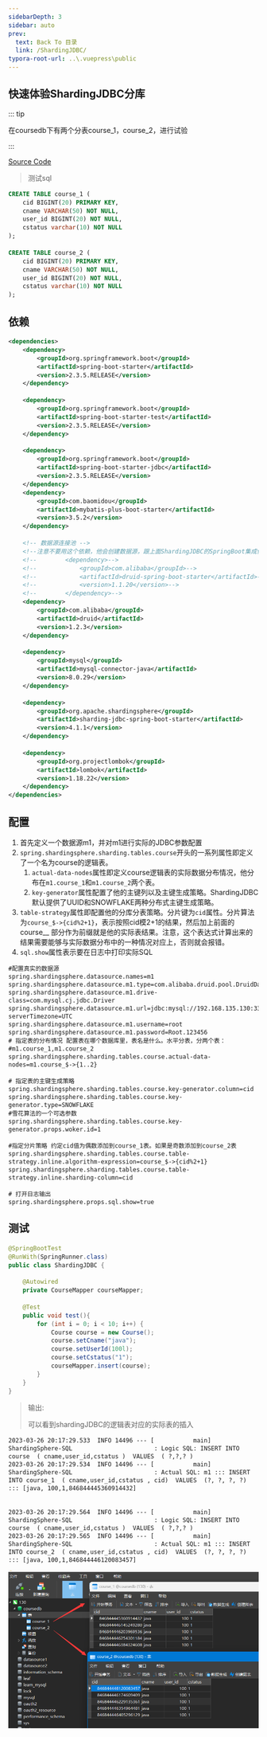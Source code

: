 ```yaml
---
sidebarDepth: 3
sidebar: auto
prev:
  text: Back To 目录
  link: /ShardingJDBC/
typora-root-url: ..\.vuepress\public
---
```




## 快速体验ShardingJDBC分库

::: tip

在coursedb下有两个分表course_1，course_2，进行试验

:::

[Source Code](https://github.com/Q10Viking/springcloudalibaba/tree/main/shardingjdbc/_01_quick-start)

> 测试sql

```sql
CREATE TABLE course_1 (
	cid BIGINT(20) PRIMARY KEY,
	cname VARCHAR(50) NOT NULL,
	user_id BIGINT(20) NOT NULL,
	cstatus varchar(10) NOT NULL
);

CREATE TABLE course_2 (
	cid BIGINT(20) PRIMARY KEY,
	cname VARCHAR(50) NOT NULL,
	user_id BIGINT(20) NOT NULL,
	cstatus varchar(10) NOT NULL
);
```



## 依赖

```xml
<dependencies>
    <dependency>
        <groupId>org.springframework.boot</groupId>
        <artifactId>spring-boot-starter</artifactId>
        <version>2.3.5.RELEASE</version>
    </dependency>

    <dependency>
        <groupId>org.springframework.boot</groupId>
        <artifactId>spring-boot-starter-test</artifactId>
        <version>2.3.5.RELEASE</version>
    </dependency>

    <dependency>
        <groupId>org.springframework.boot</groupId>
        <artifactId>spring-boot-starter-jdbc</artifactId>
        <version>2.3.5.RELEASE</version>
    </dependency>
    <dependency>
        <groupId>com.baomidou</groupId>
        <artifactId>mybatis-plus-boot-starter</artifactId>
        <version>3.5.2</version>
    </dependency>

    <!-- 数据源连接池 -->
    <!--注意不要用这个依赖，他会创建数据源，跟上面ShardingJDBC的SpringBoot集成依赖有冲突 -->
    <!--        <dependency>-->
    <!--            <groupId>com.alibaba</groupId>-->
    <!--            <artifactId>druid-spring-boot-starter</artifactId>-->
    <!--            <version>1.1.20</version>-->
    <!--        </dependency>-->
    <dependency>
        <groupId>com.alibaba</groupId>
        <artifactId>druid</artifactId>
        <version>1.2.3</version>
    </dependency>

    <dependency>
        <groupId>mysql</groupId>
        <artifactId>mysql-connector-java</artifactId>
        <version>8.0.29</version>
    </dependency>

    <dependency>
        <groupId>org.apache.shardingsphere</groupId>
        <artifactId>sharding-jdbc-spring-boot-starter</artifactId>
        <version>4.1.1</version>
    </dependency>

    <dependency>
        <groupId>org.projectlombok</groupId>
        <artifactId>lombok</artifactId>
        <version>1.18.22</version>
    </dependency>
</dependencies>
```



## 配置

1. 首先定义一个数据源m1，并对m1进行实际的JDBC参数配置
2. `spring.shardingsphere.sharding.tables.course`开头的一系列属性即定义了一个名为course的逻辑表。
   1. `actual-data-nodes`属性即定义course逻辑表的实际数据分布情况，他分布在`m1.course_1`和`m1.course_2`两个表。
   2. `key-generator`属性配置了他的主键列以及主键生成策略。ShardingJDBC默认提供了UUID和SNOWFLAKE两种分布式主键生成策略。
3. `table-strategy`属性即配置他的分库分表策略。分片键为`cid`属性。分片算法为`course_$->{cid%2+1}`，表示按照cid模2+1的结果，然后加上前面的course__ 部分作为前缀就是他的实际表结果。注意，这个表达式计算出来的结果需要能够与实际数据分布中的一种情况对应上，否则就会报错。
4. `sql.show`属性表示要在日志中打印实际SQL

```properties
#配置真实的数据源
spring.shardingsphere.datasource.names=m1
spring.shardingsphere.datasource.m1.type=com.alibaba.druid.pool.DruidDataSource
spring.shardingsphere.datasource.m1.drive-class=com.mysql.cj.jdbc.Driver
spring.shardingsphere.datasource.m1.url=jdbc:mysql://192.168.135.130:3306/coursedb?serverTimezone=UTC
spring.shardingsphere.datasource.m1.username=root
spring.shardingsphere.datasource.m1.password=Root.123456
# 指定表的分布情况 配置表在哪个数据库里，表名是什么。水平分表，分两个表：
#m1.course_1,m1.course_2
spring.shardingsphere.sharding.tables.course.actual-data-nodes=m1.course_$->{1..2}

# 指定表的主键生成策略
spring.shardingsphere.sharding.tables.course.key-generator.column=cid
spring.shardingsphere.sharding.tables.course.key-generator.type=SNOWFLAKE
#雪花算法的一个可选参数
spring.shardingsphere.sharding.tables.course.key-generator.props.woker.id=1

#指定分片策略 约定cid值为偶数添加到course_1表。如果是奇数添加到course_2表
spring.shardingsphere.sharding.tables.course.table-strategy.inline.algorithm-expression=course_$->{cid%2+1}
spring.shardingsphere.sharding.tables.course.table-strategy.inline.sharding-column=cid

# 打开日志输出
spring.shardingsphere.props.sql.show=true

```



## 测试

```java
@SpringBootTest
@RunWith(SpringRunner.class)
public class ShardingJDBC {

    @Autowired
    private CourseMapper courseMapper;

    @Test
    public void test(){
        for (int i = 0; i < 10; i++) {
            Course course = new Course();
            course.setCname("java");
            course.setUserId(100l);
            course.setCstatus("1");
            courseMapper.insert(course);
        }
    }
}
```

> 输出:
>
> 可以看到shardingJDBC的逻辑表对应的实际表的插入

```
2023-03-26 20:17:29.533  INFO 14496 --- [           main] ShardingSphere-SQL                       : Logic SQL: INSERT INTO course  ( cname,user_id,cstatus )  VALUES  ( ?,?,? )
2023-03-26 20:17:29.534  INFO 14496 --- [           main] ShardingSphere-SQL                       : Actual SQL: m1 ::: INSERT INTO course_1  ( cname,user_id,cstatus , cid)  VALUES  (?, ?, ?, ?) ::: [java, 100,1,846844445360914432]


2023-03-26 20:17:29.564  INFO 14496 --- [           main] ShardingSphere-SQL                       : Logic SQL: INSERT INTO course  ( cname,user_id,cstatus )  VALUES  ( ?,?,? )
2023-03-26 20:17:29.565  INFO 14496 --- [           main] ShardingSphere-SQL                       : Actual SQL: m1 ::: INSERT INTO course_2  ( cname,user_id,cstatus , cid)  VALUES  (?, ?, ?, ?) ::: [java, 100,1,846844446120083457]
```

![image-20230326203050559](/images/ShardingJDBC/image-20230326203050559.png)
